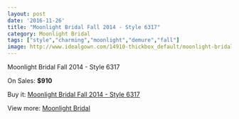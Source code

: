 ```yaml
---
layout: post
date: '2016-11-26'
title: "Moonlight Bridal Fall 2014 - Style 6317"
category: Moonlight Bridal
tags: ["style","charming","moonlight","demure","fall"]
image: http://www.idealgown.com/14910-thickbox_default/moonlight-bridal-fall-2014-style-6317.jpg
---
```

Moonlight Bridal Fall 2014 - Style 6317

On Sales: **$910**
<a href="https://www.idealgown.com/en/moonlight-bridal/5995-moonlight-bridal-fall-2014-style-6317.html"><amp-img layout="responsive" width="600" height="600" src="//www.idealgown.com/14910-thickbox_default/moonlight-bridal-fall-2014-style-6317.jpg" alt="Moonlight Bridal Fall 2014 - Style 6317 0" /></a>
<a href="https://www.idealgown.com/en/moonlight-bridal/5995-moonlight-bridal-fall-2014-style-6317.html"><amp-img layout="responsive" width="600" height="600" src="//www.idealgown.com/14911-thickbox_default/moonlight-bridal-fall-2014-style-6317.jpg" alt="Moonlight Bridal Fall 2014 - Style 6317 1" /></a>
<a href="https://www.idealgown.com/en/moonlight-bridal/5995-moonlight-bridal-fall-2014-style-6317.html"><amp-img layout="responsive" width="600" height="600" src="//www.idealgown.com/14912-thickbox_default/moonlight-bridal-fall-2014-style-6317.jpg" alt="Moonlight Bridal Fall 2014 - Style 6317 2" /></a>

Buy it: [Moonlight Bridal Fall 2014 - Style 6317](https://www.idealgown.com/en/moonlight-bridal/5995-moonlight-bridal-fall-2014-style-6317.html "Moonlight Bridal Fall 2014 - Style 6317")

View more: [Moonlight Bridal](https://www.idealgown.com/en/89-moonlight-bridal "Moonlight Bridal")